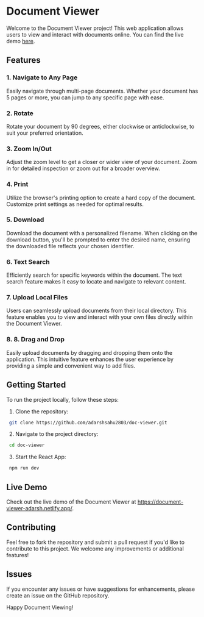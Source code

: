 # Document Viewer

Welcome to the Document Viewer project! This web application allows users to view and interact with documents online. You can find the live demo [here](https://document-viewer-adarsh.netlify.app/).

## Features

### 1. Navigate to Any Page
Easily navigate through multi-page documents. Whether your document has 5 pages or more, you can jump to any specific page with ease.

### 2. Rotate
Rotate your document by 90 degrees, either clockwise or anticlockwise, to suit your preferred orientation.

### 3. Zoom In/Out
Adjust the zoom level to get a closer or wider view of your document. Zoom in for detailed inspection or zoom out for a broader overview.

### 4. Print
Utilize the browser's printing option to create a hard copy of the document. Customize print settings as needed for optimal results.

### 5. Download
Download the document with a personalized filename. When clicking on the download button, you'll be prompted to enter the desired name, ensuring the downloaded file reflects your chosen identifier.

### 6. Text Search
Efficiently search for specific keywords within the document. The text search feature makes it easy to locate and navigate to relevant content.

### 7. Upload Local Files
Users can seamlessly upload documents from their local directory. This feature enables you to view and interact with your own files directly within the Document Viewer.

### 8. 8. Drag and Drop
Easily upload documents by dragging and dropping them onto the application. This intuitive feature enhances the user experience by providing a simple and convenient way to add files.

## Getting Started

To run the project locally, follow these steps:

1. Clone the repository:
  ```bash
   git clone https://github.com/adarshsahu2803/doc-viewer.git
```

2. Navigate to the project directory:
  ```bash
   cd doc-viewer
```

3. Start the React App:
  ```bash
   npm run dev
```

## Live Demo
Check out the live demo of the Document Viewer at https://document-viewer-adarsh.netlify.app/.

## Contributing
Feel free to fork the repository and submit a pull request if you'd like to contribute to this project. We welcome any improvements or additional features!

## Issues
If you encounter any issues or have suggestions for enhancements, please create an issue on the GitHub repository.

Happy Document Viewing!

